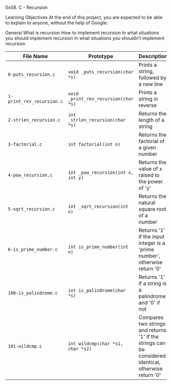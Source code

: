 0x08. C - Recursion

Learning Objectives
At the end of this project, you are expected to be able to explain to anyone, without the help of Google:

General
What is recursion
How to implement recursion
In what situations you should implement recursion
In what situations you shouldn’t implement recursion

|File Name|Prototype|Description|
|---|---|---|
|`0-puts_recursion.c`|`void _puts_recursion(char *s)`|Prints a string, followed by a new line|
|`1-print_rev_recursion.c`|`void _print_rev_recursion(char *s)`|Prints a string in reverse|
|`2-strlen_recursion.c`|`int _strlen_recursion(char *s)`|Returns the length of a string|
|`3-factorial.c`|`int factorial(int n)`|Returns the factorial of a given number|
|`4-pow_recursion.c`|`int _pow_recursion(int x, int y)`|Returns the value of x raised to the power of 'y'|
|`5-sqrt_recursion.c`|`int _sqrt_recursion(int n)`|Returns the natural square root of a number|
|`6-is_prime_number.c`|`int is_prime_number(int n)`|Returns '1' if the input integer is a 'prime number', otherwise return '0'|
|`100-is_palindrome.c`|`int is_palindrome(char *s)`|Returns '1' if a string is a palindrome and '0' if not|
|`101-wildcmp.c`|`int wildcmp(char *s1, char *s2)`|Compares two strings and returns '1' if the strings can be considered identical, otherwise return '0'|
